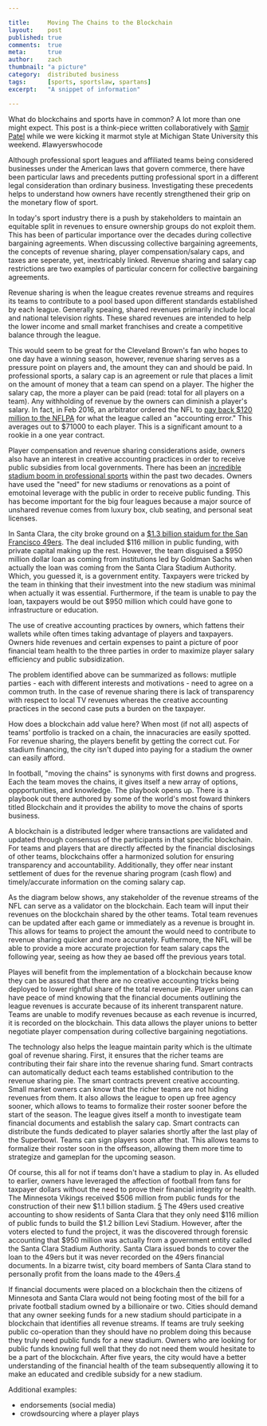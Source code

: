 ```yaml
---

title:     Moving The Chains to the Blockchain
layout:    post
published: true
comments:  true
meta:      true
author:    zach
thumbnail: "a picture"
category:  distributed business
tags:      [sports, sportslaw, spartans]
excerpt:   "A snippet of information"

---
```


What do blockchains and sports have in common? A lot more than one might expect. This post is a think-piece written collaboratively with [Samir Patel](https://twitter.com/samirpatellaw) while we were kicking it marmot style at Michigan State University this weekend. #lawyerswhocode

Although professional sport leagues and affiliated teams being considered businesses under the American laws that govern commerce, there have been particular laws and precedents putting professional sport in a different legal consideration than ordinary business. Investigating these precedents helps to understand how owners have recently strengthened their grip on the monetary flow of sport.

In today's sport industry there is a push by stakeholders to maintain an equitable split in revenues to ensure ownership groups do not exploit them.  This has been of particular importance over the decades during collective bargaining agreements. When discussing collective bargaining agreements, the concepts of revenue sharing, player compensation/salary caps, and taxes are seperate, yet, inextricably linked. Revenue sharing and salary cap restrictions are two examples of particular concern for collective bargaining agreements. 

Revenue sharing is when the league creates revenue streams and requires its teams to contribute to a pool based upon different standards established by each league. Generally speaing, shared revenues primarily include local and national television rights. These shared revenues are intended to help the lower income and small market franchises and create a competitive balance through the league.

This would seem to be great for the Cleveland Brown's fan who hopes to one day have a winning season, however, revenue sharing serves as a pressure point on players and, the amount they can and should be paid. In professional sports, a salary cap is an agreement or rule that places a limit on the amount of money that a team can spend on a player. The higher the salary cap, the more a player can be paid (read: total for all players on a team). Any withholding of revenue by the owners can diminish a player's salary. In fact, in Feb 2016, an arbitrator ordered the NFL to [pay back $120 million to the NFLPA](http://fortune.com/2016/02/23/nfl-salary-cap/) for what the league called an "accounting error." This averages out to $71000 to each player. This is a significant amount to a rookie in a one year contract.
 
Player compensation and revenue sharing considerations aside, owners also have an interest in creative accounting practices in order to receive public subsidies from local governments. There has been an [incredible stadium boom in professional sports](http://www.nytimes.com/2009/12/25/sports/25stadium.html?_r=0) within the past two decades. Owners have used the "need" for new stadiums or renovations as a point of emotoinal leverage with the public in order to receive public funding. This has become important for the big four leagues because a major source of unshared revenue comes from luxury box, club seating, and personal seat licenses.

In Santa Clara, the city broke ground on a [$1.3 billion staidum for the San Francisco 49ers](http://www.voiceofsandiego.org/topics/land-use/how-the-49ers-got-a-stadium-and-why-it-wont-work-here/). The deal included $116 million in public funding, with private capital making up the rest. However, the team disguised a $950 million dollar loan as coming from institutions led by Goldman Sachs when actually the loan was coming from the Santa Clara Stadium Authority. Which, you guessed it, is a government entity. Taxpayers were tricked by the team in thinking that their investment into the new stadium was minimal when actually it was essential. Furthermore, if the team is unable to pay the loan, taxpayers would be out $950 million which could have gone to infrastructure or education. 

The use of creative accounting practices by owners, which fattens their wallets while often times taking advantage of players and taxpayers. Owners hide revenues and certain expenses to paint a picture of poor financial team health to the three parties in order to maximize player salary efficiency and public subsidization.   

The problem identified above can be summarized as follows: mutliple parties - each with different interests and motivations - need to agree on a common truth. In the case of revenue sharing there is lack of transparency with respect to local TV revenues whereas the creative accounting practices in the second case puts a burden on the taxpayer.

How does a blockchain add value here? When most (if not all) aspects of teams' portfolio is tracked on a chain, the innacuracies are easily spotted. For revenue sharing, the players benefit by getting the correct cut. For stadium financing, the city isn't duped into paying for a stadium the owner can easily afford. 

In football, "moving the chains" is synonyms with first downs and progress. Each  the team moves the chains, it gives itself a new array of options, oppportunities, and knowledge. The playbook opens up. There is a playbook out there authored by some of the world's most foward thinkers titled Blockchain and it provides the ability to move the chains of sports business.

A blockchain is a distributed ledger where transactions are validated and updated through consensus of the participants in that specific blockchain. For teams and players that are directly affected by the financial disclosings of other teams, blockchains offer a harmonized solution for ensuring transparency and accountability. Additionally, they offer near instant settlement of dues for the revenue sharing program (cash flow) and timely/accurate information on the coming salary cap.

As the diagram below shows, any stakeholder of the revenue streams of the NFL can serve as a validator on the blockchain.  Each team will input their revenues on the blockchain shared by the other teams. Total team revenues can be updated after each game or immediately as a revenue is brought in. This allows for teams to project the amount the would need to contribute to revenue sharing quicker and more accurately.  Futhermore, the NFL will be able to provide a more accurate projection for team salary caps the following year, seeing as how they ae based off the previous years total. 

Playes will benefit from the implementation of a blockchain because know they can be assured that there are no creative accounting tricks being deployed to lower rightful share of the total revenue pie. Player unions can have peace of mind knowing that the financial documents outlining the league revenues is accurate because of its inherent transparent nature. Teams are unable to modify revenues because as each revenue is incurred, it is recorded on the blockchain. This data allows the player unions to better negotiate player compensation during collective bargaining negotiations.

The technology also helps the league maintain parity which is the ultimate goal of revenue sharing.  First, it ensures that the richer teams are contributing their fair share into the revenue sharing fund. Smart contracts can automatically deduct each teams established contribution to the revenue sharing pie.  The smart contracts prevent creative accounting. Small market owners can know that the richer teams are not hiding revenues from them. It also allows the league to open up free agency sooner, which allows to teams to formalize their roster sooner before the start of the season.  The league gives itself a month to investigate team financial documents and establish the salary cap.  Smart contracts can distribute the funds dedicated to player salaries shortly after the last play of the Superbowl. Teams can sign players soon after that.  This allows teams to formalize their roster soon in the offseason, allowing them more time to strategize and gameplan for the upcoming season. 

Of course, this all for not if teams don't have a stadium to play in. As elluded to earlier, owners have leveraged the affection of football from fans for taxpayer dollars without the need to prove their financial integrity or health. The Minnesota Vikings received $506 million from public funds for the construction of their new $1.1 billion stadium. [5](http://www.startribune.com/vikings-tap-many-sources-for-stadium-funds/311897781/) The 49ers used creative accounting to show residents of Santa Clara that they only need $116 million of public funds to build the $1.2 billion Levi Stadium.  However, after the voters elected to fund the project, it was the discovered through forensic accounting that $950 million was actually from a government entity called the Santa Clara Stadium Authority. Santa Clara issued bonds to cover the loan to the 49ers but it was never recorded on the 49ers financial documents. In a bizarre twist, city board members of Santa Clara stand to personally profit from the loans made to the 49ers.[4](http://www.fieldofschemes.com/news/archives/2012/03/4859_santa_clara_49e_6.html)

If financial documents were placed on a blockchain then the citizens of Minnesota and Santa Clara would not being footing most of the bill for a private football stadium owned by a billionaire or two. Cities should demand that any owner seeking funds for a new stadium should participate in a blockchain that identifies all revenue streams. If teams are truly seeking public co-operation than they should have no problem doing this because they truly need public funds for a new stadium. Owners who are looking for public funds knowing full well that they do not need them would hesitate to be a part of the blockchain. After five years, the city would have a better understanding of the financial health of the team subsequently allowing it to make an educated and credible subsidy for a new stadium.




Additional examples:
- endorsements (social media)
- crowdsourcing where a player plays
